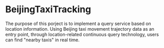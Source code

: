 # BeijingTaxiTracking

The purpose of this porject is to implement a query service based on location information. Using Beijing taxi movement trajectory data as an entry point, through location-related continuous query technology, users can find "nearby taxis" in real time.
